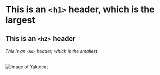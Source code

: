 # This is an `<h1>` header, which is the largest

## This is an `<h2>` header

###### This is an `<h6>` header, which is the smallest          

![Image of Yaktocat](https://octodex.github.com/images/yaktocat.png)
